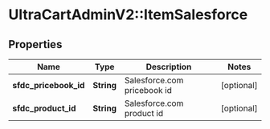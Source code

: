 # UltraCartAdminV2::ItemSalesforce

## Properties
Name | Type | Description | Notes
------------ | ------------- | ------------- | -------------
**sfdc_pricebook_id** | **String** | Salesforce.com pricebook id | [optional] 
**sfdc_product_id** | **String** | Salesforce.com product id | [optional] 


